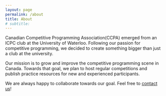 ```yaml
---
layout: page
permalink: /about
title: About
# subtitle: 
---
```

Canadian Competitive Programming Association(CCPA) emerged from an ICPC club at the University of Waterloo. Following our passion for competitive programming, we decided to create something bigger than just a club at the university. 

Our mission is to grow and improve the competitive programming scene in Canada. Towards that goal, we plan to host regular competitions and publish practice resources for new and experienced participants.

We are always happy to collaborate towards our goal. Feel free to [contact us](/contact)!
